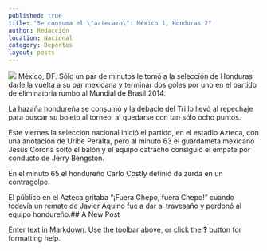 ```yaml
---
published: true
title: "Se consuma el \"aztecazo\": México 1, Honduras 2"
author: Redacción
location: Nacional
category: Deportes
layout: posts
---
```


![](http://i.imgur.com/1iij20Mm.jpg)
México, DF. Sólo un par de minutos le tomó a la selección de Honduras darle la vuelta a su par mexicana y terminar dos goles por uno en el partido de eliminatoria rumbo al Mundial de Brasil 2014.

La hazaña hondureña se consumó y la debacle del Tri lo llevó al repechaje para buscar su boleto al torneo, al quedarse con tan sólo ocho puntos.

Este viernes la selección nacional inició el partido, en el estadio Azteca, con una anotación de Uribe Peralta, pero al minuto 63 el guardameta mexicano Jesús Corona soltó el balón y el equipo catracho consiguió el empate por conducto de Jerry Bengston.

En el minuto 65 el hondureño Carlo Costly definió de zurda en un contragolpe.

El público en el Azteca gritaba “¡Fuera Chepo, fuera Chepo!” cuando todavía un remate de Javier Aquino fue a dar al travesaño y perdonó al equipo hondureño.## A New Post

Enter text in [Markdown](http://daringfireball.net/projects/markdown/). Use the toolbar above, or click the **?** button for formatting help.
